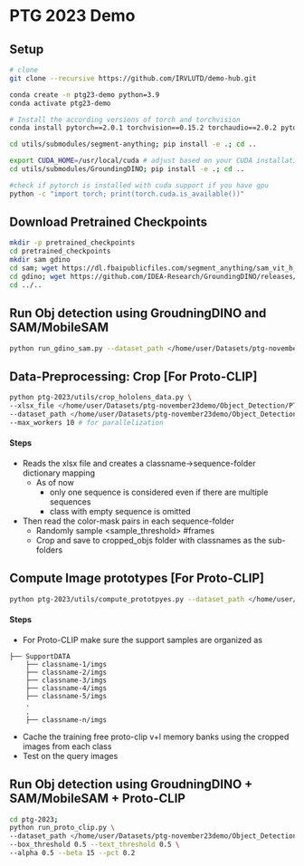 # PTG 2023 Demo

## Setup
```sh
# clone
git clone --recursive https://github.com/IRVLUTD/demo-hub.git

conda create -n ptg23-demo python=3.9
conda activate ptg23-demo

# Install the according versions of torch and torchvision
conda install pytorch==2.0.1 torchvision==0.15.2 torchaudio==2.0.2 pytorch-cuda=11.7 -c pytorch -c nvidia

cd utils/submodules/segment-anything; pip install -e .; cd ..

export CUDA_HOME=/usr/local/cuda # adjust based on your CUDA installation
cd utils/submodules/GroundingDINO; pip install -e .; cd ..

#check if pytorch is installed with cuda support if you have gpu
python -c "import torch; print(torch.cuda.is_available())" 
```

## Download Pretrained Checkpoints
```sh
mkdir -p pretrained_checkpoints
cd pretrained_checkpoints
mkdir sam gdino
cd sam; wget https://dl.fbaipublicfiles.com/segment_anything/sam_vit_h_4b8939.pth; wget https://github.com/ChaoningZhang/MobileSAM/raw/master/weights/mobile_sam.pt; cd ..
cd gdino; wget https://github.com/IDEA-Research/GroundingDINO/releases/download/v0.1.0-alpha/groundingdino_swint_ogc.pth; cd ..
cd ../..
```

## Run Obj detection using GroudningDINO and SAM/MobileSAM
```sh
python run_gdino_sam.py --dataset_path </home/user/Datasets/ptg-november23demo/Object_Detection/>
```

## Data-Preprocessing: Crop [For Proto-CLIP]
```sh
python ptg-2023/utils/crop_hololens_data.py \
--xlsx_file </home/user/Datasets/ptg-november23demo/Object_Detection/PTG_Demo_2023_DataCollection.xlsx> \
--dataset_path </home/user/Datasets/ptg-november23demo/Object_Detection> \
--max_workers 10 # for parallelization
```

#### Steps
- Reads the xlsx file and creates a classname->sequence-folder dictionary mapping
  - As of now 
    - only one sequence is considered even if there are multiple sequences
    - class with empty sequence is omitted
- Then read the color-mask pairs in each sequence-folder
  - Randomly sample <sample_threshold> #frames
  - Crop and save to cropped_objs folder with classnames as the sub-folders

## Compute Image prototypes [For Proto-CLIP]
```sh
python ptg-2023/utils/compute_prototpyes.py --dataset_path </home/user/Datasets/ptg-november23demo/Object_Detection>
```

#### Steps
- For Proto-CLIP make sure the support samples are organized as
```
├── SupportDATA
    ├── classname-1/imgs
    ├── classname-2/imgs
    ├── classname-3/imgs
    ├── classname-4/imgs
    ├── classname-5/imgs
    .
    .
    ├── classname-n/imgs
```
- Cache the training free proto-clip v+l memory banks using the cropped images from each class
- Test on the query images

## Run Obj detection using GroudningDINO + SAM/MobileSAM + Proto-CLIP
```sh
cd ptg-2023;
python run_proto_clip.py \
--dataset_path </home/user/Datasets/ptg-november23demo/Object_Detection/> \
--box_threshold 0.5 --text_threshold 0.5 \
--alpha 0.5 --beta 15 --pct 0.2
```